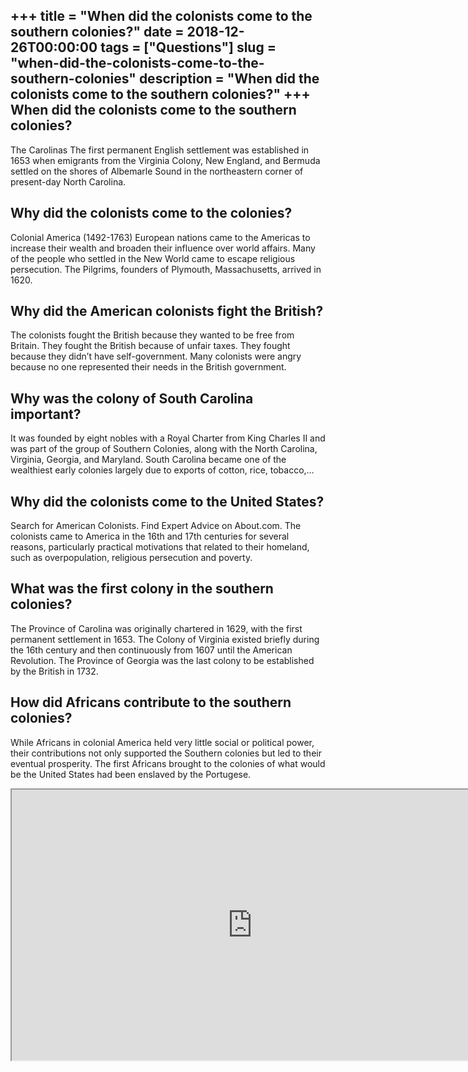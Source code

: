 +++
title = "When did the colonists come to the southern colonies?"
date = 2018-12-26T00:00:00
tags = ["Questions"]
slug = "when-did-the-colonists-come-to-the-southern-colonies"
description = "When did the colonists come to the southern colonies?"
+++
When did the colonists come to the southern colonies?
-----------------------------------------------------

The Carolinas The first permanent English settlement was established in 1653 when emigrants from the Virginia Colony, New England, and Bermuda settled on the shores of Albemarle Sound in the northeastern corner of present-day North Carolina.

Why did the colonists come to the colonies?
-------------------------------------------

Colonial America (1492-1763) European nations came to the Americas to increase their wealth and broaden their influence over world affairs. Many of the people who settled in the New World came to escape religious persecution. The Pilgrims, founders of Plymouth, Massachusetts, arrived in 1620.

Why did the American colonists fight the British?
-------------------------------------------------

The colonists fought the British because they wanted to be free from Britain. They fought the British because of unfair taxes. They fought because they didn’t have self-government. Many colonists were angry because no one represented their needs in the British government.

Why was the colony of South Carolina important?
-----------------------------------------------

It was founded by eight nobles with a Royal Charter from King Charles II and was part of the group of Southern Colonies, along with the North Carolina, Virginia, Georgia, and Maryland. South Carolina became one of the wealthiest early colonies largely due to exports of cotton, rice, tobacco,…

Why did the colonists come to the United States?
------------------------------------------------

Search for American Colonists. Find Expert Advice on About.com. The colonists came to America in the 16th and 17th centuries for several reasons, particularly practical motivations that related to their homeland, such as overpopulation, religious persecution and poverty.

What was the first colony in the southern colonies?
---------------------------------------------------

The Province of Carolina was originally chartered in 1629, with the first permanent settlement in 1653. The Colony of Virginia existed briefly during the 16th century and then continuously from 1607 until the American Revolution. The Province of Georgia was the last colony to be established by the British in 1732.

How did Africans contribute to the southern colonies?
-----------------------------------------------------

While Africans in colonial America held very little social or political power, their contributions not only supported the Southern colonies but led to their eventual prosperity. The first Africans brought to the colonies of what would be the United States had been enslaved by the Portugese.

<iframe allow="accelerometer; autoplay; clipboard-write; encrypted-media; gyroscope; picture-in-picture" allowfullscreen="" class="__youtube_prefs__  epyt-is-override  no-lazyload" data-no-lazy="1" data-origheight="433" data-origwidth="770" data-skipgform_ajax_framebjll="" height="433" id="_ytid_16994" loading="lazy" src="https://www.youtube.com/embed/FED54y9ICmY?enablejsapi=1&autoplay=0&cc_load_policy=0&cc_lang_pref=&iv_load_policy=1&loop=0&modestbranding=0&rel=1&fs=1&playsinline=0&autohide=2&theme=dark&color=red&controls=1&" title="YouTube player" width="770"></iframe>